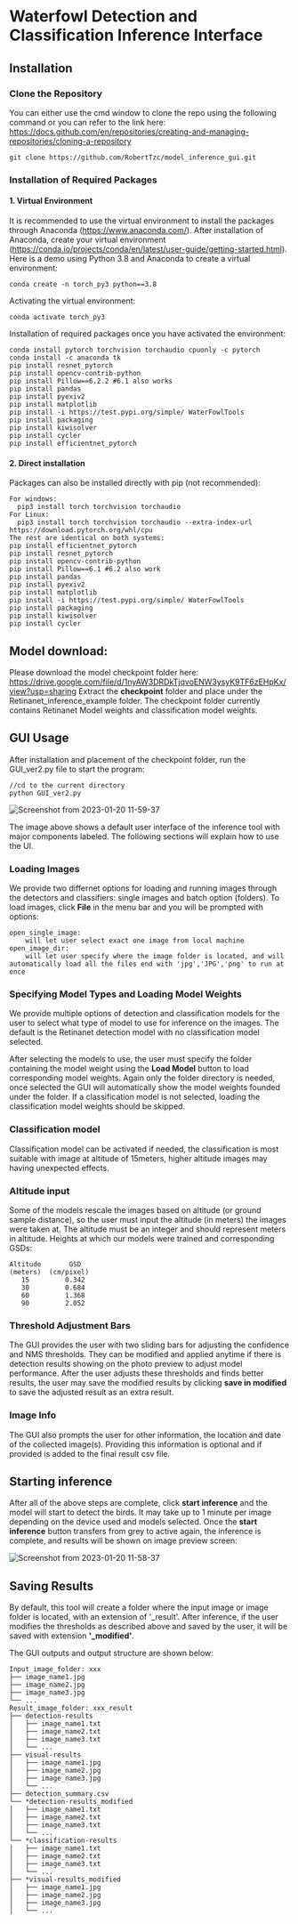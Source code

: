 # Waterfowl Detection and Classification Inference Interface


## Installation

### Clone the Repository
You can either use the cmd window to clone the repo using the following command or you can refer to the link here: https://docs.github.com/en/repositories/creating-and-managing-repositories/cloning-a-repository
```
git clone https://github.com/RobertTzc/model_inference_gui.git
```
### Installation of Required Packages
#### 1. Virtual Environment

It is recommended to use the virtual environment to install the packages through Anaconda (https://www.anaconda.com/). After installation of Anaconda, create your virtual environment (https://conda.io/projects/conda/en/latest/user-guide/getting-started.html). Here is a demo using Python 3.8 and Anaconda to create a virtual environment:
```
conda create -n torch_py3 python==3.8
```
Activating the virtual environment:
```
conda activate torch_py3
```
Installation of required packages once you have activated the environment:
```
conda install pytorch torchvision torchaudio cpuonly -c pytorch
conda install -c anaconda tk
pip install resnet_pytorch
pip install opencv-contrib-python
pip install Pillow==6.2.2 #6.1 also works
pip install pandas
pip install pyexiv2
pip install matplotlib
pip install -i https://test.pypi.org/simple/ WaterFowlTools
pip install packaging
pip install kiwisolver
pip install cycler
pip install efficientnet_pytorch
```
#### 2. Direct installation
Packages can also be installed directly with pip (not recommended):

```
For windows:
  pip3 install torch torchvision torchaudio
For Linux:
  pip3 install torch torchvision torchaudio --extra-index-url https://download.pytorch.org/whl/cpu
The rest are identical on both systems:
pip install efficientnet_pytorch
pip install resnet_pytorch
pip install opencv-contrib-python
pip install Pillow==6.1 #6.2 also work
pip install pandas
pip install pyexiv2
pip install matplotlib
pip install -i https://test.pypi.org/simple/ WaterFowlTools
pip install packaging
pip install kiwisolver
pip install cycler
```

## Model download:
Please download the model checkpoint folder here: https://drive.google.com/file/d/1nyAW3DRDkTjqvoENW3ysyK9TF6zEHpKx/view?usp=sharing 
Extract the **checkpoint** folder and place under the Retinanet_inference_example folder. The checkpoint folder currently contains Retinanet Model weights and classification model weights.

## GUI Usage
After installation and placement of the checkpoint folder, run the GUI_ver2.py file to start the program:
```
//cd to the current directory
python GUI_ver2.py
```
![Screenshot from 2023-01-20 11-59-37](https://user-images.githubusercontent.com/71574752/213773521-64013052-a17f-430c-9e7e-ac509a85f9ac.png)

The image above shows a default user interface of the inference tool with major components labeled. The following sections will explain how to use the UI.

### Loading Images 
We provide two differnet options for loading and running images through the detectors and classifiers: single images and batch option (folders). 
To load images, click **File** in the menu bar and you will be prompted with options: 
```
open_single_image: 
    will let user select exact one image from local machine
open_image_dir:
    will let user specify where the image folder is located, and will automatically load all the files end with 'jpg','JPG','png' to run at once
```

### Specifying Model Types and Loading Model Weights
We provide multiple options of detection and classification models for the user to select what type of model to use for inference on the images. The default is the Retinanet detection model with no classification model selected.

After selecting the models to use, the user must specify the folder containing the model weight using the **Load Model** button to load corresponding model weights. Again only the folder directory is needed, once selected the GUI will automatically show the model weights founded under the folder. If a classification model is not selected, loading the classification model weights should be skipped.

### Classification model

Classification model can be activated if needed, the classification is most suitable with image at altitude of 15meters, higher altitude images may having unexpected effects.

### Altitude input
Some of the models rescale the images based on altitude (or ground sample distance), so the user must input the altitude (in meters) the images were taken at. The altitude must be an integer and should represent meters in altitude.
Heights at which our models were trained and corresponding GSDs:
```
Altitude       GSD
(meters)  (cm/pixel)
   15         0.342
   30         0.684
   60         1.368
   90         2.052
```

### Threshold Adjustment Bars

The GUI provides the user with two sliding bars for adjusting the confidence and NMS thresholds. They can be modified and applied anytime if there is detection results showing on the photo preview to adjust model performance. After the user adjusts these thresholds and finds better results, the user may save the modified results by clicking **save in modified** to save the adjusted result as an extra result.

### Image Info

The GUI also prompts the user for other information, the location and date of the collected image(s). Providing this information is optional and if provided is added to the final result csv file.

## Starting inference

After all of the above steps are complete, click **start inference** and the model will start to detect the birds. It may take up to 1 minute per image depending on the device used and models selected. Once the **start inference** button transfers from grey to active again, the inference is complete, and results will be shown on image preview screen:

![Screenshot from 2023-01-20 11-58-37](https://user-images.githubusercontent.com/71574752/213773610-0a97c2f4-8f3a-4743-ba2a-c0f59b29050f.png)

## Saving Results
By default, this tool will create a folder where the input image or image folder is located, with an extension of '_result'. After inference, if the user modifies the thresholds as described above and saved by the user, it will be saved with extension **'_modified'**.

The GUI outputs and output structure are shown below:
```
Input_image_folder: xxx 
├── image_name1.jpg
├── image_name2.jpg
├── image_name3.jpg
└── ...
Result_image_folder: xxx_result
├── detection-results
│   ├── image_name1.txt
│   ├── image_name2.txt
│   ├── image_name3.txt
│   └── ...
├── visual-results
│   ├── image_name1.jpg
│   ├── image_name2.jpg
│   ├── image_name3.jpg
│   └── ...
├── detection_summary.csv
└── *detection-results_modified
│   ├── image_name1.txt
│   ├── image_name2.txt
│   ├── image_name3.txt
│   └── ...
└── *classification-results
│   ├── image_name1.txt
│   ├── image_name2.txt
│   ├── image_name3.txt
│   └── ...
├── *visual-results_modified
│   ├── image_name1.jpg
│   ├── image_name2.jpg
│   ├── image_name3.jpg
│   └── ...
```
